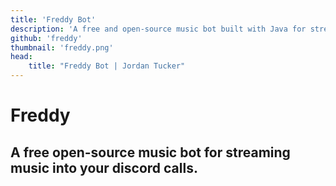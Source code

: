 ```yaml
---
title: 'Freddy Bot'
description: 'A free and open-source music bot built with Java for streaming music into your discord calls.'
github: 'freddy'
thumbnail: 'freddy.png'
head: 
    title: "Freddy Bot | Jordan Tucker"
---
```


# Freddy
## A free open-source music bot for streaming music into your discord calls.

